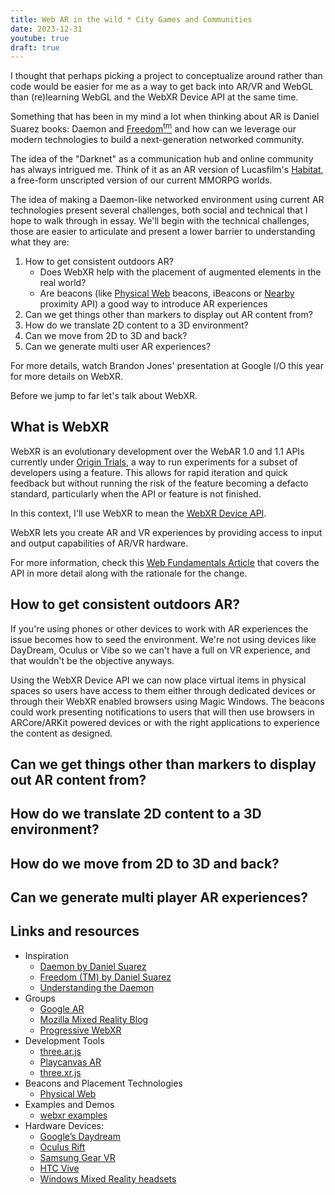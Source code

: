 ```yaml
---
title: Web AR in the wild * City Games and Communities
date: 2023-12-31
youtube: true
draft: true
---
```


I thought that perhaps picking a project to conceptualize around rather than code would be easier for me as a way to get back into AR/VR and WebGL than (re)learning WebGL and the WebXR Device API at the same time.

Something that has been in my mind a lot when thinking about AR is Daniel Suarez books: Daemon and [Freedom<sup>tm</sup>](https://www.wikiwand.com/en/Freedom%E2%84%A2) and how can we leverage our modern technologies to build a next-generation networked community.

The idea of the "Darknet" as a communication hub and online community has always intrigued me. Think of it as an AR version of Lucasfilm's [Habitat](https://www.wikiwand.com/en/Habitat_(video_game)), a free-form unscripted  version of our current MMORPG worlds.

The idea of making a Daemon-like networked environment using current AR technologies present several challenges, both social and technical that I hope to walk through in essay. We'll begin with the technical challenges, those are easier to articulate and present a lower barrier to understanding what they are:

1. How to get consistent outdoors AR?
    * Does WebXR help with the placement of augmented elements in the real world?
    * Are beacons (like [Physical Web](https://google.github.io/physical-web/) beacons, iBeacons or [Nearby](https://developers.google.com/nearby/) proximity API) a good way to introduce AR experiences
2. Can we get things other than markers to display out AR content from?
3. How do we translate 2D content to a 3D environment?
4. Can we move from 2D to 3D and back?
5. Can we generate multi user AR experiences?

For more details, watch Brandon Jones' presentation at Google I/O this year for more details on WebXR.

<lite-youtube videoid="1t1gBVykneA"></lite-youtube>

Before we jump to far let's talk about WebXR.

## What is WebXR

WebXR is an evolutionary development over the WebAR 1.0 and 1.1 APIs currently under [Origin Trials](https://github.com/GoogleChrome/OriginTrials/blob/gh-pages/explainer.md), a way to run experiments for a subset of developers using a feature. This allows for rapid iteration and quick feedback but without running the risk of the feature becoming a defacto standard, particularly when the API or feature is not finished.

In this context, I'll use WebXR to mean the [WebXR Device API](https://immersive-web.github.io/webxr-reference/webxr-device-api/).

WebXR lets you create AR and VR experiences by providing access to input and output capabilities of AR/VR hardware.

For more information, check this [Web Fundamentals Article](https://developers.google.com/web/updates/2018/05/welcome-to-immersive) that covers the API in more detail along with the rationale for the change.

## How to get consistent outdoors AR?

If you're using phones or other devices to work with AR experiences the issue becomes how to seed the environment. We're not using devices like DayDream, Oculus or Vibe so we can't have a full on VR experience, and that wouldn't be the objective anyways.

Using the WebXR Device API we can now place virtual items in physical spaces so users have access to them either through dedicated devices or through their WebXR enabled browsers using Magic Windows. The beacons could work presenting notifications to users that will then use browsers in ARCore/ARKit powered devices or with the right applications to experience the content as designed.


## Can we get things other than markers to display out AR content from?

## How do we translate 2D content to a 3D environment?

## How do we move from 2D to 3D and back?

## Can we generate multi player AR experiences?

## Links and resources

* Inspiration
  * [Daemon by Daniel Suarez](https://amzn.to/2Kr6SCp)
  * [Freedom (TM) by Daniel Suarez](https://amzn.to/2Kf2RF7)
  * [Understanding the Daemon](http://www.faz.net/aktuell/feuilleton/medien/english-version-understanding-the-daemon-1621404.html?printPagedArticle=true#pageIndex_0)
* Groups
  * [Google AR](https://github.com/google-ar)
  * [Mozilla Mixed Reality Blog](https://blog.mozvr.com/)
  * [Progressive WebXR](https://blog.mozvr.com/progressive-webxr-ar-store/)
* Development Tools
  * [three.ar.js](https://github.com/google-ar/three.ar.js)
  * [Playcanvas AR](https://github.com/playcanvas/playcanvas-ar)
  * [three.xr.js](https://github.com/mozilla/three.xr.js/)
* Beacons and Placement Technologies
  * [Physical Web](https://google.github.io/physical-web/)
* Examples and Demos
  * [webxr examples](https://immersive-web.github.io/webxr-samples/)
* Hardware Devices:
  * [Google’s Daydream](https://vr.google.com/daydream/)
  * [Oculus Rift](https://www3.oculus.com/rift/)
  * [Samsung Gear VR](http://www.samsung.com/global/galaxy/gear-vr/)
  * [HTC Vive](https://www.htcvive.com/)
  * [Windows Mixed Reality headsets](https://developer.microsoft.com/en-us/windows/mixed-reality)
